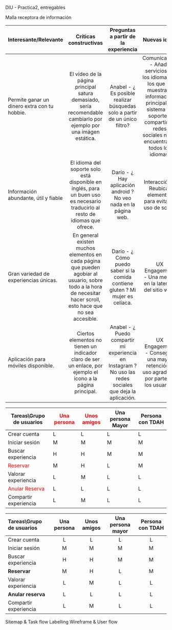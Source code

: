 DIU - Practica2, entregables

Malla receptora de información 


| Interesante/Relevante  | Críticas constructivas  | Preguntas a partir de la experiencia | Nuevas ideas |
| :---        |  :----:   | :----: | :----: |
| Permite ganar un dinero extra con tu hobbie.    | El vídeo de la página principal satura demasiado, sería recomendable cambiarlo por ejemplo por una imágen estática.  |   Anabel - ¿ Es posible realizar búsquedas solo a partir de un único filtro?   |  Comunicación - Añadir servicios en los idiomas en los que se muestra la información principal. El sistema de soporte y compartir en redes sociales no se encuentra en todos los idiomas.        |              
| Información abundante, útil y fiable      | El idioma del soporte solo está disponible en inglés, para un buen uso es necesario traducirlo al resto de idiomas que ofrece.  |  Darío - ¿ Hay aplicación android ? No veo nada en la página web. | Interacción - Reubicar elementos para evitar el uso de scroll.   |              
| Gran variedad de experiencias únicas.      | En general existen muchos elementos en cada página que pueden agobiar al usuario, sobre todo a la hora de necesitar hacer scroll, esto hace que no sea accesible.  |  Darío - ¿ Cómo puedo saber si la comida contiene gluten ? Mi mujer es celíaca.     |  UX Engagement - Una mejora en la latencia del sitio web. |              
| Aplicación para móviles disponible.        | Ciertos elementos no tienen un indicador claro de ser un enlace, por ejemplo el icono a la página principal.  | Anabel - ¿ Puedo compartir mi experiencia en Instagram ? No uso las redes sociales que deja la aplicación.  |  UX Engagement - Conseguir una mayor retención y uso agradable por parte de los usuarios.  |              


<table class="css3">
<thead>
<tr>
  <th>Tareas\Grupo de usuarios</th>
  <th style="color: red">Una persona</th>
  <th style="color: red">Unos amigos</th>
  <th>Una persona Mayor</th>
  <th>Persona con TDAH</th>
</tr>
</thead>
<tbody>
<tr>
  <td>Crear cuenta</td>
  <td>L</td>
  <td>L</td>
  <td>L</td>
  <td>L</td>
</tr>
<tr>
  <td>Iniciar sesión</td>
  <td>M</td>
  <td>M</td>
  <td>M</td>
  <td>M</td>
</tr>
  <tr>
  <td>Buscar experiencia</td>
  <td>H</td>
  <td>H</td>
  <td>M</td>
  <td>M</td>
</tr>
  <tr>
  <td style="color: red">Reservar</td>
  <td>M</td>
  <td>H</td>
  <td>L</td>
  <td>M</td>
</tr>
  <tr>
  <td>Valorar experiencia</td>
  <td>L</td>
  <td>M</td>
  <td>L</td>
  <td>L</td>
</tr>
  <tr>
  <td style="color: red">Anular Reserva</td>
  <td>L</td>
  <td>L</td>
  <td>L</td>
  <td>L</td>
</tr>
  <tr>
  <td>Compartir experiencia</td>
  <td>L</td>
  <td>M</td>
  <td>L</td>
  <td>L</td>
</tr>
</tbody>
</table>


| Tareas\Grupo de usuarios | **Una persona** | **Unos amigos** | Una persona mayor | Persona con TDAH |
| :---                     | :----:  | :----:  | :----:  | :----:  |
| Crear cuenta             |   L   |    L    |    L    |    L    |
| Iniciar sesión           |   M   |    M    |    M    |    M    |
| Buscar experiencia       |   H   |    H    |    M    |    M    |
| **Reservar**             |   M   |    H    |    L    |    M    |
| Valorar experiencia      |   L   |    M    |    L    |    L    |
| **Anular reserva**       |   L   |    L    |    L    |    L    |
| Compartir experiencia    |   L   |    M    |    L    |    L    |




Sitemap & Task flow 
Labelling 
Wireframe & User flow 
